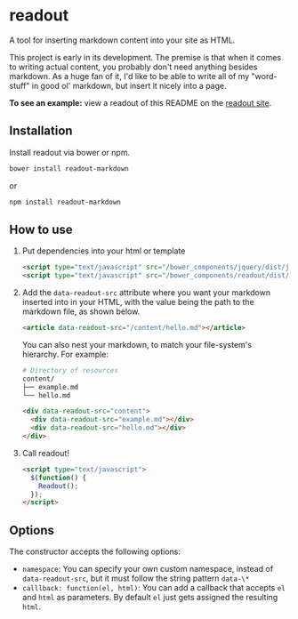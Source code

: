 # readout
A tool for inserting markdown content into your site as HTML.

This project is early in its development. The premise is that when it comes to writing actual content, you probably don't need anything besides markdown. As a huge fan of it, I'd like to be able to write all of my "word-stuff" in good ol' markdown, but insert it nicely into a page.

**To see an example:** view a readout of this README on the [readout site](http://asimpletune.github.io/readout/).

## Installation

Install readout via bower or npm.
```bash
bower install readout-markdown
```

or

```bash
npm install readout-markdown
```

## How to use

1. Put dependencies into your html or template

    ```html
    <script type="text/javascript" src="/bower_components/jquery/dist/jquery.min.js"></script>
    <script type="text/javascript" src="/bower_components/readout/dist/readout.js"></script>
    ```

2. Add the `data-readout-src` attribute where you want your markdown inserted into in your HTML, with the value being the path to the markdown file, as shown below.

    ```html
    <article data-readout-src="/content/hello.md"></article>
    ```

    You can also nest your markdown, to match your file-system's hierarchy. For example:

    ```bash
    # Directory of resources
    content/
    ├── example.md
    └── hello.md
    ```

    ```html
    <div data-readout-src="content">
      <div data-readout-src="example.md"></div>
      <div data-readout-src="hello.md"></div>
    </div>
    ```

3. Call readout!

    ```html
    <script type="text/javascript">
      $(function() {
        Readout();
      });
    </script>
    ```

## Options

The constructor accepts the following options:

* `namespace`: You can specify your own custom namespace, instead of `data-readout-src`, but it must follow the string pattern `data-\*`
* `calllback: function(el, html)`: You can add a callback that accepts `el` and `html` as parameters. By default `el` just gets assigned the resulting `html`.
